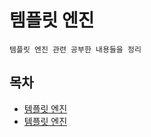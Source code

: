 # 템플릿 엔진

`템플릿 엔진 관련 공부한 내용들을 정리`

## 목차

-  [템플릿 엔진](https://github.com/youngho-j/TIL/blob/main/TemplateEngine/TemplateEngine.md)  
-  [템플릿 엔진](https://github.com/youngho-j/TIL/blob/main/TemplateEngine/Mustache.md)  

